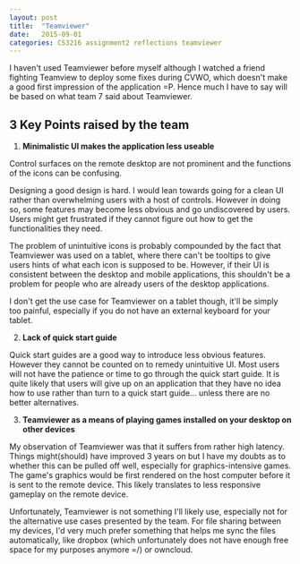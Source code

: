 ```yaml
---
layout: post
title:  "Teamviewer"
date:   2015-09-01
categories: CS3216 assignment2 reflections teamviewer
---
```


I haven't used Teamviewer before myself although I watched a friend fighting Teamview to deploy some fixes during CVWO, which doesn't make a good first impression of the application =P. Hence much I have to say will be based on what team 7 said about Teamviewer.


3 Key Points raised by the team
--------------------------------
1) **Minimalistic UI makes the application less useable**

Control surfaces on the remote desktop are not prominent and the functions of the icons can be confusing. 

 Designing a good design is hard. I would lean towards going for a clean UI rather than overwhelming users with a host of controls. However in doing so, some features may become less obvious and go undiscovered by users. Users might get frustrated if they cannot figure out how to get the functionalities they need. 

 The problem of unintuitive icons is probably compounded by the fact that Teamviewer was used on a tablet, where there can't be tooltips to give users hints of what each icon is supposed to be. However, if their UI is consistent between the desktop and mobile applications, this shouldn't be a problem for people who are already users of the desktop applications. 

 I don't get the use case for Teamviewer on a tablet though, it'll be simply too painful, especially if you do not have an external keyboard for your tablet.

2) **Lack of quick start guide**

Quick start guides are a good way to introduce less obvious features. However they cannot be counted on to remedy unintuitive UI. Most users will not have the patience or time to go through the quick start guide. It is quite likely that users will give up on an application that they have no idea how to use rather than turn to a quick start guide... unless there are no better alternatives.

3) **Teamviewer as a means of playing games installed on your desktop on other devices**

My observation of Teamviewer was that it suffers from rather high latency. Things might(should) have improved 3 years on but I have my doubts as to whether this can be pulled off well, especially for graphics-intensive games. The game's graphics would be first rendered on the host computer before it is sent to the remote device. This likely translates to less responsive gameplay on the remote device.



Unfortunately, Teamviewer is not something I'll likely use, especially not for the alternative use cases presented by the team. For file sharing between my devices, I'd very much prefer something that helps me sync the files automatically, like dropbox (which unfortunately does not have enough free space for my purposes anymore =/) or owncloud. 